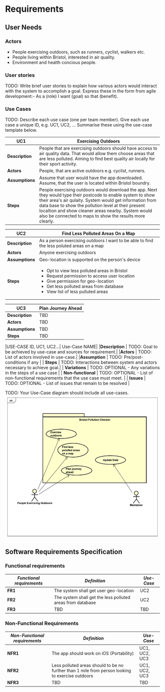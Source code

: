 # Requirements

## User Needs

### Actors
- People exercising outdoors, such as runners, cyclist, walkers etc. 
- People living within Bristol, interested in air quality.
- Environment and health concious people.

### User stories
TODO: Write brief user stories to explain how various actors would interact with the system to accomplish a goal.
    Express these in the form from agile development:- As a (role) I want (goal) so that (benefit). 

### Use Cases
TODO: Describe each use case (one per team member).
    Give each use case a unique ID, e.g. UC1, UC2, ...
    Summarise these using the use-case template below.

| UC1        | Exercising Outdoors | 
| -------------------------------------- | ------------------- |
| **Description** | People that are exercising outdoors should have access to air quality data. That would allow them choose areas that are less polluted. Aiming to find best quality air locally for their sport activity.|
| **Actors** | People, that are active outdoors e.g. cyclist, runners.|
| **Assumptions** | Assume that user would have the app downloaded. Assume, that the user is located within Bristol boundry.|
| **Steps** | People exercising outdoors would download the app. Next they would type their postcode to enable system to show their area's air qulaity. System would get information from data base to show the pollution level at their present localtion and show  cleaner areas nearby. System would also be connected to maps to show the results more clearly.|

| UC2        | Find Less Polluted Areas On a Map | 
| -------------------------------------- | ------------------- |
| **Description** | As a person exercising outdoors I want to be able to find the less poluted areas on a map |
| **Actors** | Anyone exercising outdoors |
| **Assumptions** | Geo-location is supported on the person's device |
| **Steps** | <ul><li>Opt to view less polluted areas in Bristol</li><li>Request permission to access user location</li><li>Give permission for geo-location</li><li>Get less polluted areas from database</li><li>View list of less pulluted areas</li></ul> |

| UC3        | Plan Journey Ahead | 
| -------------------------------------- | ------------------- |
| **Description** | TBD |
| **Actors** | TBD |
| **Assumptions** | TBD |
| **Steps** | TBD |

|USE-CASE ID, UC1, UC2...| Use-Case NAME|
|**Description** | TODO: Goal to be achieved by use-case and sources for requirement.|
|**Actors** | TODO: List of actors involved in use-case.|
|**Assumption** | TODO: Pre/post-conditions if any</td></tr> |
| **Steps** | TODO: Interactions between system and actors necessary to achieve goal.|
| **Variations** | TODO: OPTIONAL - Any variations in the steps of a use case |
| **Non-functional** | TODO: OPTIONAL - List of non-functional requirements that the use case must meet. |
| **Issues** | TODO: OPTIONAL - List of issues that remain to be resolved |

TODO: Your Use-Case diagram should include all use-cases.
![Insert your Use-Case-Diagram Here](images/image_usecase.png)

## Software Requirements Specification

### Functional requirements
  
|  ***Functional requirements*** |   ***Definition*** |    ***Use-Case*** | 
| -------------------------------------- | ------------------- | ------------------- |
| **FR1** | The system shall get user geo-location | UC2 |
| **FR2** | The system shall get the less polluted areas from database | UC2 |
| **FR3** | TBD | TBD |

### Non-Functional Requirements

|  ***Non-Functional requirements*** |   ***Definition*** |    ***Use-Case*** | 
| -------------------------------------- | ------------------- | ------------------- |
| **NFR1** | The app should work on iOS (Portability) | UC1, UC2, UC3 |
| **NFR2** | Less polluted areas should to be no further than 1 mile from person looking to exercise outdoors | UC1, UC2, UC3 |
| **NFR3** | TBD | TBD |


